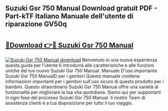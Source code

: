## Suzuki Gsr 750 Manual Download gratuit PDF - Part-kTF Italiano Manuale dell'utente di riparazione GV50q

# <h2><a href="http://dfh1lo2.blite.top/?on=Suzuki+Gsr+750+Manual">🔗Download 👉🔴 Suzuki Gsr 750 Manual</a></h2>

[![Suzuki Gsr 750 Manual download](https://i.imgur.com/lujVjoI.png)](http://dfh1lo2.blite.top/?on=Suzuki+Gsr+750+Manual)
Benvenuto in una nuova esperienza questa guida per l'utente ti introdurrà alle caratteristiche e alle funzioni uniche del tuo nuovo Suzuki Gsr 750 Manual. Manuale D'uso importante Suzuki Gsr 750 ManualD per i genitori Questo manuale contiene informazioni importanti per i genitori sull'uso sicuro di questo prodotto per i bambini. Questo straordinario Suzuki Gsr 750 Manual offre una varietà di funzionalità per migliorare la tua vita quotidiana. Siamo qui per supportarti in ogni fase del processo Suzuki Gsr 750 Manual. Il nostro Team di assistenza clienti è a tua disposizione per tutto il tuo viaggio.
